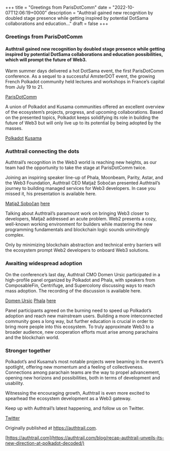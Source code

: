 +++
title = "Greetings from ParisDotComm"
date = "2022-10-07T12:06:19+0000"
description = "Authtrail gained new recognition by doubled stage presence while getting inspired by potential DotSama collaborations and education…"
draft = false
+++

### Greetings from ParisDotComm


#### Authtrail gained new recognition by doubled stage presence while getting inspired by potential DotSama collaborations and education possibilities, which will prompt the future of Web3.


Warm summer days delivered a hot DotSama event, the first ParisDotComm conference. As a sequel to a successful AmsterDOT event, the growing French Polkadot community held lectures and workshops in France’s capital from July 19 to 21.

[ParisDotComm](https://parisdotcomm.org/)

A union of Polkadot and Kusama communities offered an excellent overview of the ecosystem’s projects, progress, and upcoming collaborations. Based on the presented topics, Polkadot keeps solidifying its role in building the future of Web3 but will only live up to its potential by being adopted by the masses.

[Polkadot](https://polkadot.network/)
[Kusama](https://kusama.network/)

### Authtrail connecting the dots


Authtrail’s recognition in the Web3 world is reaching new heights, as our team had the opportunity to take the stage at ParisDotComm twice.


Joining an inspiring speaker line-up of Phala, Moonbeam, Parity, Astar, and the Web3 Foundation, Authtrail CEO Matjaž Sobočan presented Authtrail’s journey to building managed services for Web3 developers. In case you missed it, his presentation is available here.

[Matjaž Sobočan](https://www.linkedin.com/in/matjazsobocan)
[here](https://youtu.be/sF4eCvR1ulo?t=3257)

Talking about Authtrail’s paramount work on bringing Web3 closer to developers, Matjaž addressed an acute problem. Web2 presents a cozy, well-known working environment for builders while mastering the new programming fundamentals and blockchain logic sounds uninvitingly complex.


Only by minimizing blockchain abstraction and technical entry barriers will the ecosystem prompt Web2 developers to onboard Web3 solutions.


### Awaiting widespread adoption


On the conference’s last day, Authtrail CMO Domen Ursic participated in a high-profile panel organized by Polkadot and Phala, with speakers from ComposableFin, Centrifuge, and Supercolony discussing ways to reach mass adoption. The recording of the discussion is available here.

[Domen Ursic](https://www.linkedin.com/in/ursicdomen)
[Phala](https://www.phala.network/)
[here](https://youtu.be/jN7jLaL_S3c?t=4214)

Panel participants agreed on the burning need to speed up Polkadot’s adoption and reach new mainstream users. Building a more interconnected community goes a long way, but further education is crucial in order to bring more people into this ecosystem. To truly approximate Web3 to a broader audience, new cooperation efforts must arise among parachains and the blockchain world.


### Stronger together


Polkadot’s and Kusama’s most notable projects were beaming in the event’s spotlight, offering new momentum and a feeling of collectiveness. Connections among parachain teams are the way to propel advancement, opening new horizons and possibilities, both in terms of development and usability.


Witnessing the encouraging growth, Authtrail is even more excited to spearhead the ecosystem development as a Web3 gateway.


Keep up with Authtrail’s latest happening, and follow us on Twitter.

[Twitter](https://twitter.com/authtrail)

Originally published at https://authtrail.com.

[https://authtrail.com](https://authtrail.com/blog/recap-authtrail-unveils-its-new-direction-at-polkadot-decoded/)
